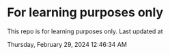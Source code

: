 # For learning purposes only
This repo is for learning purposes only.
Last updated at

Thursday, February 29, 2024 12:46:34 AM

